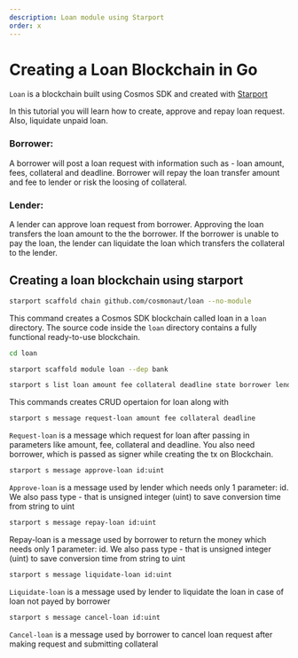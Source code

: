 ```yaml
---
description: Loan module using Starport
order: x
---
```


# Creating a Loan Blockchain in Go

`Loan` is a blockchain built using Cosmos SDK and created with [Starport](https://github.com/tendermint/starport)

In this tutorial you will learn how to create, approve and repay loan request. Also, liquidate unpaid loan.

### Borrower:
A borrower will post a loan request with information such as - loan amount, fees, collateral and deadline.
Borrower will repay the loan transfer amount and fee to lender or risk the loosing of collateral.

### Lender:
A lender can approve loan request from borrower. Approving the loan transfers the loan amount to the the borrower. If the borrower is unable to pay the loan, the lender can liquidate the loan which transfers the collateral to the lender.


## Creating a loan blockchain using starport

```bash
starport scaffold chain github.com/cosmonaut/loan --no-module
```

This command creates a Cosmos SDK blockchain called loan in a `loan` directory. The source code inside the `loan` directory contains a fully functional ready-to-use blockchain.


```bash
cd loan
```

```bash
starport scaffold module loan --dep bank
```

<Some information to be added.>



```bash
starport s list loan amount fee collateral deadline state borrower lender --no-message
```

This commands creates CRUD opertaion for loan along with 


```bash
starport s message request-loan amount fee collateral deadline
```

`Request-loan` is a message which request for loan after passing in parameters like amount, fee, collateral and deadline. You also need borrower, which is passed as signer while creating the tx on Blockchain.


```bash
starport s message approve-loan id:uint
```

`Approve-loan` is a message used by lender which needs only 1 parameter: id. We also pass type - that is unsigned integer (uint) to save conversion time from string to uint


```bash
starport s message repay-loan id:uint
```

Repay-loan is a message used by borrower to return the money which needs only 1 parameter: id. We also pass type - that is unsigned integer (uint) to save conversion time from string to uint


```bash
starport s message liquidate-loan id:uint
```

`Liquidate-loan` is a message used by lender to liquidate the loan in case of loan not payed by borrower


```bash
starport s message cancel-loan id:uint
```

`Cancel-loan` is a message used by borrower to cancel loan request after making request and submitting collateral
